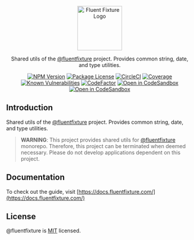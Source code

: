 <p align="center">
  <a href="https://github.com/fluentfixture" target="blank"><img src="https://i.imgur.com/qLGGhTh.jpg" width="120" alt="Fluent Fixture Logo" /></a>
</p>

<p align="center">Shared utils of the <a href="https://github.com/fluentfixture">@fluentfixture</a> project. Provides common string, date, and type utilities.</p>

<p align="center">
  <a href="https://www.npmjs.com/package/@fluentfixture/shared" target="_blank"><img src="https://img.shields.io/npm/v/@fluentfixture/shared.svg" alt="NPM Version"/></a>
  <a href="https://www.npmjs.com/package/@fluentfixture/shared" target="_blank"><img src="https://img.shields.io/npm/l/@fluentfixture/shared.svg" alt="Package License" /></a>
  <a href="https://dl.circleci.com/status-badge/redirect/gh/fluentfixture/fluentfixture/tree/main" target="_blank"><img src="https://dl.circleci.com/status-badge/img/gh/fluentfixture/fluentfixture/tree/main.svg?style=svg" alt="CircleCI" /></a>
  <a href="https://coveralls.io/github/fluentfixture/fluentfixture?branch=main" target="_blank"><img src="https://coveralls.io/repos/github/fluentfixture/fluentfixture/badge.svg?branch=main#9" alt="Coverage" /></a>
  <a href="https://snyk.io/test/github/fluentfixture/fluentfixture" target="_blank"><img src="https://snyk.io/test/github/fluentfixture/fluentfixture/badge.svg" alt="Known Vulnerabilities"/></a>
  <a href="https://www.codefactor.io/repository/github/fluentfixture/fluentfixture" target="_blank"><img src="https://www.codefactor.io/repository/github/fluentfixture/fluentfixture/badge" alt="CodeFactor"/></a>
  <a href="https://codesandbox.io/s/github/fluentfixture/fluentfixture/tree/main/sample/02-core" target="_blank"><img src="https://img.shields.io/badge/Open%20in-CodeSandbox-blue?style=flat-square&logo=codesandbox" alt="Open in CodeSandbox"/></a>
  <a href="https://docs.fluentfixture.com" target="_blank"><img src="https://img.shields.io/badge/Open%20in-GitBook-yellow?style=flat-square&logo=gitbook" alt="Open in CodeSandbox"/></a>
</p>

## Introduction

Shared utils of the [@fluentfixture](https://github.com/fluentfixture) project. Provides common string, date, and type utilities.

> **WARNING**: This project provides shared utils for [@fluentfixture](https://github.comfluentfixture/) monorepo.
> Therefore, this project can be terminated when deemed necessary. Please do not develop applications dependent on this project.

## Documentation

To check out the guide, visit [https://docs.fluentfixture.com/](https://docs.fluentfixture.com/)

## License

@fluentfixture is [MIT](https://github.com/fluentfixture/fluentfixture/blob/main/LICENSE) licensed.
